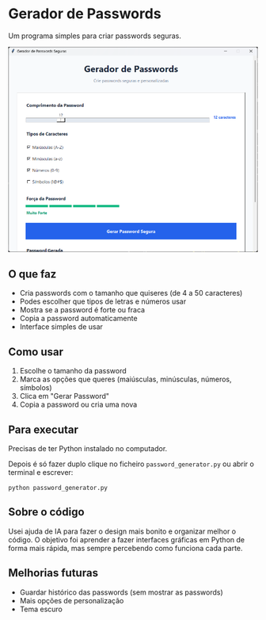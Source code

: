 # Gerador de Passwords

Um programa simples para criar passwords seguras.

![Gerador de Passwords](passwords.png)

## O que faz

- Cria passwords com o tamanho que quiseres (de 4 a 50 caracteres)
- Podes escolher que tipos de letras e números usar
- Mostra se a password é forte ou fraca
- Copia a password automaticamente
- Interface simples de usar

## Como usar

1. Escolhe o tamanho da password
2. Marca as opções que queres (maiúsculas, minúsculas, números, símbolos)
3. Clica em "Gerar Password"
4. Copia a password ou cria uma nova

## Para executar

Precisas de ter Python instalado no computador.

Depois é só fazer duplo clique no ficheiro `password_generator.py` ou abrir o terminal e escrever:
```
python password_generator.py
```

## Sobre o código

Usei ajuda de IA para fazer o design mais bonito e organizar melhor o código. O objetivo foi aprender a fazer interfaces gráficas em Python de forma mais rápida, mas sempre percebendo como funciona cada parte.

## Melhorias futuras

- Guardar histórico das passwords (sem mostrar as passwords)
- Mais opções de personalização
- Tema escuro
